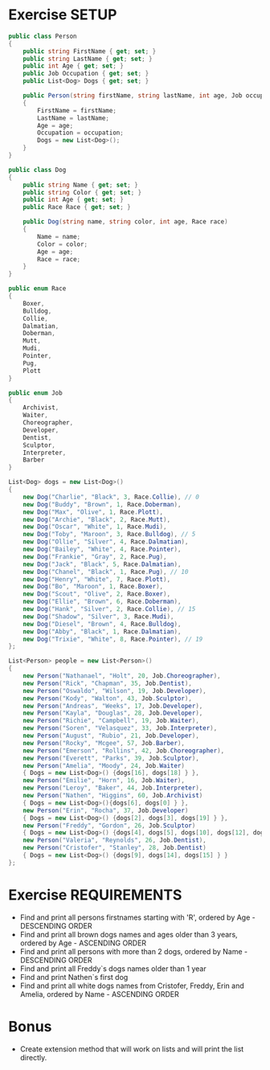 # Exercise SETUP

```csharp
public class Person
{
	public string FirstName { get; set; }
	public string LastName { get; set; }
	public int Age { get; set; }
	public Job Occupation { get; set; }
	public List<Dog> Dogs { get; set; }

	public Person(string firstName, string lastName, int age, Job occupation)
	{
		FirstName = firstName;
		LastName = lastName;
		Age = age;
		Occupation = occupation;
		Dogs = new List<Dog>();
	}
}

public class Dog
{
	public string Name { get; set; }
	public string Color { get; set; }
	public int Age { get; set; }
	public Race Race { get; set; }

	public Dog(string name, string color, int age, Race race)
	{
		Name = name;
		Color = color;
		Age = age;
		Race = race;
	}
}

public enum Race
{
	Boxer,
	Bulldog,
	Collie,
	Dalmatian,
	Doberman,
	Mutt,
	Mudi,
	Pointer,
	Pug,
	Plott
}

public enum Job
{
	Archivist,
	Waiter,
	Choreographer,
	Developer,
	Dentist,
	Sculptor,
	Interpreter,
	Barber
}
```

```csharp
List<Dog> dogs = new List<Dog>()
{
	new Dog("Charlie", "Black", 3, Race.Collie), // 0
	new Dog("Buddy", "Brown", 1, Race.Doberman),
	new Dog("Max", "Olive", 1, Race.Plott),
	new Dog("Archie", "Black", 2, Race.Mutt),
	new Dog("Oscar", "White", 1, Race.Mudi),
	new Dog("Toby", "Maroon", 3, Race.Bulldog), // 5
	new Dog("Ollie", "Silver", 4, Race.Dalmatian),
	new Dog("Bailey", "White", 4, Race.Pointer),
	new Dog("Frankie", "Gray", 2, Race.Pug),
	new Dog("Jack", "Black", 5, Race.Dalmatian),
	new Dog("Chanel", "Black", 1, Race.Pug), // 10
	new Dog("Henry", "White", 7, Race.Plott),
	new Dog("Bo", "Maroon", 1, Race.Boxer),
	new Dog("Scout", "Olive", 2, Race.Boxer),
	new Dog("Ellie", "Brown", 6, Race.Doberman),
	new Dog("Hank", "Silver", 2, Race.Collie), // 15
	new Dog("Shadow", "Silver", 3, Race.Mudi),
	new Dog("Diesel", "Brown", 4, Race.Bulldog),
	new Dog("Abby", "Black", 1, Race.Dalmatian),
	new Dog("Trixie", "White", 8, Race.Pointer), // 19
};

List<Person> people = new List<Person>()
{
	new Person("Nathanael", "Holt", 20, Job.Choreographer),
	new Person("Rick", "Chapman", 35, Job.Dentist),
	new Person("Oswaldo", "Wilson", 19, Job.Developer),
	new Person("Kody", "Walton", 43, Job.Sculptor),
	new Person("Andreas", "Weeks", 17, Job.Developer),
	new Person("Kayla", "Douglas", 28, Job.Developer),
	new Person("Richie", "Campbell", 19, Job.Waiter),
	new Person("Soren", "Velasquez", 33, Job.Interpreter),
	new Person("August", "Rubio", 21, Job.Developer),
	new Person("Rocky", "Mcgee", 57, Job.Barber),
	new Person("Emerson", "Rollins", 42, Job.Choreographer),
	new Person("Everett", "Parks", 39, Job.Sculptor),
	new Person("Amelia", "Moody", 24, Job.Waiter)
	{ Dogs = new List<Dog>() {dogs[16], dogs[18] } },
	new Person("Emilie", "Horn", 16, Job.Waiter),
	new Person("Leroy", "Baker", 44, Job.Interpreter),
	new Person("Nathen", "Higgins", 60, Job.Archivist)
	{ Dogs = new List<Dog>(){dogs[6], dogs[0] } },
	new Person("Erin", "Rocha", 37, Job.Developer)
	{ Dogs = new List<Dog>() {dogs[2], dogs[3], dogs[19] } },
	new Person("Freddy", "Gordon", 26, Job.Sculptor)
	{ Dogs = new List<Dog>() {dogs[4], dogs[5], dogs[10], dogs[12], dogs[13] } },
	new Person("Valeria", "Reynolds", 26, Job.Dentist),
	new Person("Cristofer", "Stanley", 28, Job.Dentist)
	{ Dogs = new List<Dog>() {dogs[9], dogs[14], dogs[15] } }
};
```

# Exercise REQUIREMENTS 

* Find and print all persons firstnames starting with 'R', ordered by Age - DESCENDING ORDER
* Find and print all brown dogs names and ages older than 3 years, ordered by Age - ASCENDING ORDER​
* Find and print all persons with more than 2 dogs, ordered by Name - DESCENDING ORDER​
* Find and print all Freddy`s dogs names older than 1 year​
* Find and print Nathen`s first dog​
* Find and print all white dogs names from Cristofer, Freddy, Erin and Amelia, ordered by Name - ASCENDING ORDER​

# Bonus 

* Create extension method that will work on lists and will print the list directly.